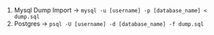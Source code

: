 1. Mysql Dump Import -> `mysql -u [username] -p [database_name] < dump.sql`
2. Postgres -> `psql -U [username] -d [database_name] -f dump.sql`

